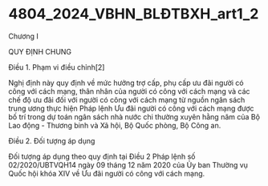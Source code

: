 # 4804_2024_VBHN_BLĐTBXH_art1_2

Chương I

QUY ĐỊNH CHUNG

Điều 1. Phạm vi điều chỉnh[2]

Nghị định này quy định về mức hưởng trợ cấp, phụ cấp ưu đãi người có công với cách mạng, thân nhân của người có công với cách mạng và các chế độ ưu đãi đối với người có công với cách mạng từ nguồn ngân sách trung ương thực hiện Pháp lệnh Ưu đãi người có công với cách mạng được bố trí trong dự toán ngân sách nhà nước chi thường xuyên hằng năm của Bộ Lao động - Thương binh và Xã hội, Bộ Quốc phòng, Bộ Công an.

Điều 2. Đối tượng áp dụng

Đối tượng áp dụng theo quy định tại Điều 2 Pháp lệnh số 02/2020/UBTVQH14 ngày 09 tháng 12 năm 2020 của Ủy ban Thường vụ Quốc hội khóa XIV về Ưu đãi người có công với cách mạng.